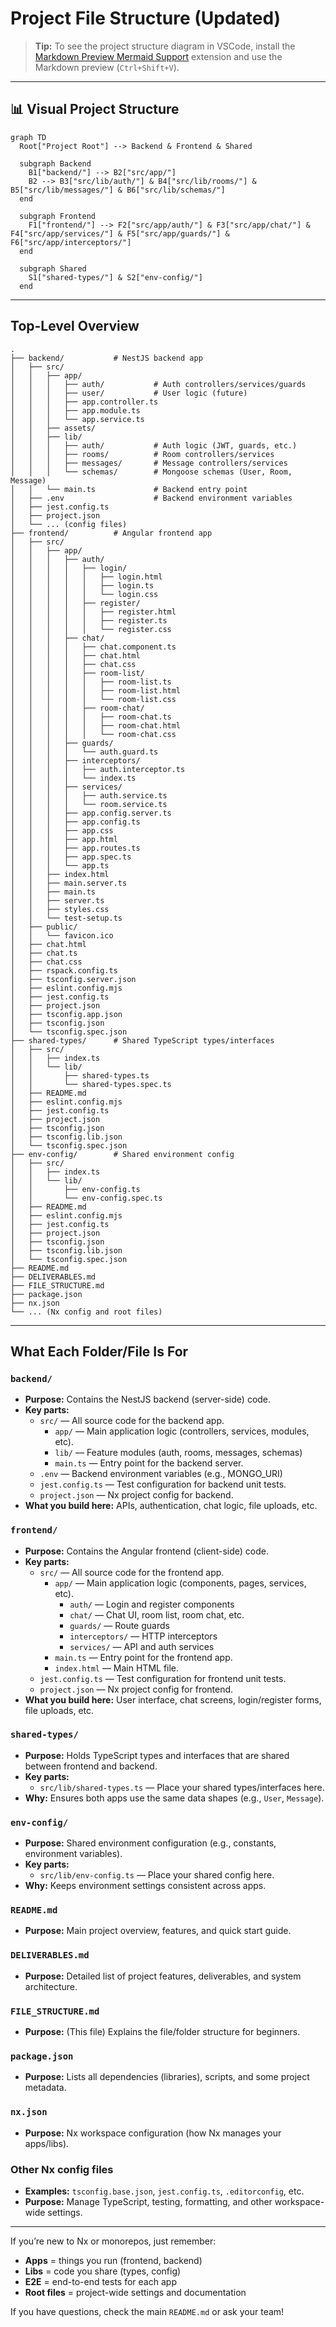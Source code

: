 # Project File Structure (Updated)

> **Tip:** To see the project structure diagram in VSCode, install the [Markdown Preview Mermaid Support](https://marketplace.visualstudio.com/items?itemName=bierner.markdown-mermaid) extension and use the Markdown preview (`Ctrl+Shift+V`).

---

## 📊 Visual Project Structure

```mermaid
graph TD
  Root["Project Root"] --> Backend & Frontend & Shared

  subgraph Backend
    B1["backend/"] --> B2["src/app/"]
    B2 --> B3["src/lib/auth/"] & B4["src/lib/rooms/"] & B5["src/lib/messages/"] & B6["src/lib/schemas/"]
  end

  subgraph Frontend
    F1["frontend/"] --> F2["src/app/auth/"] & F3["src/app/chat/"] & F4["src/app/services/"] & F5["src/app/guards/"] & F6["src/app/interceptors/"]
  end

  subgraph Shared
    S1["shared-types/"] & S2["env-config/"]
  end
```

---

## Top-Level Overview

```
.
├── backend/           # NestJS backend app
│   ├── src/
│   │   ├── app/
│   │   │   ├── auth/           # Auth controllers/services/guards
│   │   │   ├── user/           # User logic (future)
│   │   │   ├── app.controller.ts
│   │   │   ├── app.module.ts
│   │   │   └── app.service.ts
│   │   ├── assets/
│   │   ├── lib/
│   │   │   ├── auth/           # Auth logic (JWT, guards, etc.)
│   │   │   ├── rooms/          # Room controllers/services
│   │   │   ├── messages/       # Message controllers/services
│   │   │   └── schemas/        # Mongoose schemas (User, Room, Message)
│   │   └── main.ts             # Backend entry point
│   ├── .env                    # Backend environment variables
│   ├── jest.config.ts
│   ├── project.json
│   └── ... (config files)
├── frontend/          # Angular frontend app
│   ├── src/
│   │   ├── app/
│   │   │   ├── auth/
│   │   │   │   ├── login/
│   │   │   │   │   ├── login.html
│   │   │   │   │   ├── login.ts
│   │   │   │   │   └── login.css
│   │   │   │   ├── register/
│   │   │   │   │   ├── register.html
│   │   │   │   │   ├── register.ts
│   │   │   │   │   └── register.css
│   │   │   ├── chat/
│   │   │   │   ├── chat.component.ts
│   │   │   │   ├── chat.html
│   │   │   │   ├── chat.css
│   │   │   │   ├── room-list/
│   │   │   │   │   ├── room-list.ts
│   │   │   │   │   ├── room-list.html
│   │   │   │   │   └── room-list.css
│   │   │   │   ├── room-chat/
│   │   │   │   │   ├── room-chat.ts
│   │   │   │   │   ├── room-chat.html
│   │   │   │   │   └── room-chat.css
│   │   │   ├── guards/
│   │   │   │   └── auth.guard.ts
│   │   │   ├── interceptors/
│   │   │   │   ├── auth.interceptor.ts
│   │   │   │   └── index.ts
│   │   │   ├── services/
│   │   │   │   ├── auth.service.ts
│   │   │   │   └── room.service.ts
│   │   │   ├── app.config.server.ts
│   │   │   ├── app.config.ts
│   │   │   ├── app.css
│   │   │   ├── app.html
│   │   │   ├── app.routes.ts
│   │   │   ├── app.spec.ts
│   │   │   └── app.ts
│   │   ├── index.html
│   │   ├── main.server.ts
│   │   ├── main.ts
│   │   ├── server.ts
│   │   ├── styles.css
│   │   └── test-setup.ts
│   ├── public/
│   │   └── favicon.ico
│   ├── chat.html
│   ├── chat.ts
│   ├── chat.css
│   ├── rspack.config.ts
│   ├── tsconfig.server.json
│   ├── eslint.config.mjs
│   ├── jest.config.ts
│   ├── project.json
│   ├── tsconfig.app.json
│   ├── tsconfig.json
│   └── tsconfig.spec.json
├── shared-types/      # Shared TypeScript types/interfaces
│   ├── src/
│   │   ├── index.ts
│   │   └── lib/
│   │       ├── shared-types.ts
│   │       └── shared-types.spec.ts
│   ├── README.md
│   ├── eslint.config.mjs
│   ├── jest.config.ts
│   ├── project.json
│   ├── tsconfig.json
│   ├── tsconfig.lib.json
│   └── tsconfig.spec.json
├── env-config/        # Shared environment config
│   ├── src/
│   │   ├── index.ts
│   │   └── lib/
│   │       ├── env-config.ts
│   │       └── env-config.spec.ts
│   ├── README.md
│   ├── eslint.config.mjs
│   ├── jest.config.ts
│   ├── project.json
│   ├── tsconfig.json
│   ├── tsconfig.lib.json
│   └── tsconfig.spec.json
├── README.md
├── DELIVERABLES.md
├── FILE_STRUCTURE.md
├── package.json
├── nx.json
└── ... (Nx config and root files)
```

---

## What Each Folder/File Is For

### `backend/`
- **Purpose:** Contains the NestJS backend (server-side) code.
- **Key parts:**
  - `src/` — All source code for the backend app.
    - `app/` — Main application logic (controllers, services, modules, etc).
    - `lib/` — Feature modules (auth, rooms, messages, schemas)
    - `main.ts` — Entry point for the backend server.
  - `.env` — Backend environment variables (e.g., MONGO_URI)
  - `jest.config.ts` — Test configuration for backend unit tests.
  - `project.json` — Nx project config for backend.
- **What you build here:** APIs, authentication, chat logic, file uploads, etc.

### `frontend/`
- **Purpose:** Contains the Angular frontend (client-side) code.
- **Key parts:**
  - `src/` — All source code for the frontend app.
    - `app/` — Main application logic (components, pages, services, etc).
      - `auth/` — Login and register components
      - `chat/` — Chat UI, room list, room chat, etc.
      - `guards/` — Route guards
      - `interceptors/` — HTTP interceptors
      - `services/` — API and auth services
    - `main.ts` — Entry point for the frontend app.
    - `index.html` — Main HTML file.
  - `jest.config.ts` — Test configuration for frontend unit tests.
  - `project.json` — Nx project config for frontend.
- **What you build here:** User interface, chat screens, login/register forms, file uploads, etc.

### `shared-types/`
- **Purpose:** Holds TypeScript types and interfaces that are shared between frontend and backend.
- **Key parts:**
  - `src/lib/shared-types.ts` — Place your shared types/interfaces here.
- **Why:** Ensures both apps use the same data shapes (e.g., `User`, `Message`).

### `env-config/`
- **Purpose:** Shared environment configuration (e.g., constants, environment variables).
- **Key parts:**
  - `src/lib/env-config.ts` — Place your shared config here.
- **Why:** Keeps environment settings consistent across apps.

### `README.md`
- **Purpose:** Main project overview, features, and quick start guide.

### `DELIVERABLES.md`
- **Purpose:** Detailed list of project features, deliverables, and system architecture.

### `FILE_STRUCTURE.md`
- **Purpose:** (This file) Explains the file/folder structure for beginners.

### `package.json`
- **Purpose:** Lists all dependencies (libraries), scripts, and some project metadata.

### `nx.json`
- **Purpose:** Nx workspace configuration (how Nx manages your apps/libs).

### Other Nx config files
- **Examples:** `tsconfig.base.json`, `jest.config.ts`, `.editorconfig`, etc.
- **Purpose:** Manage TypeScript, testing, formatting, and other workspace-wide settings.

---

If you’re new to Nx or monorepos, just remember:
- **Apps** = things you run (frontend, backend)
- **Libs** = code you share (types, config)
- **E2E** = end-to-end tests for each app
- **Root files** = project-wide settings and documentation

If you have questions, check the main `README.md` or ask your team! 